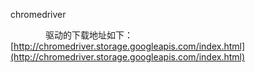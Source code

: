 chromedriver

　　　　驱动的下载地址如下：
[http://chromedriver.storage.googleapis.com/index.html](http://chromedriver.storage.googleapis.com/index.html)
